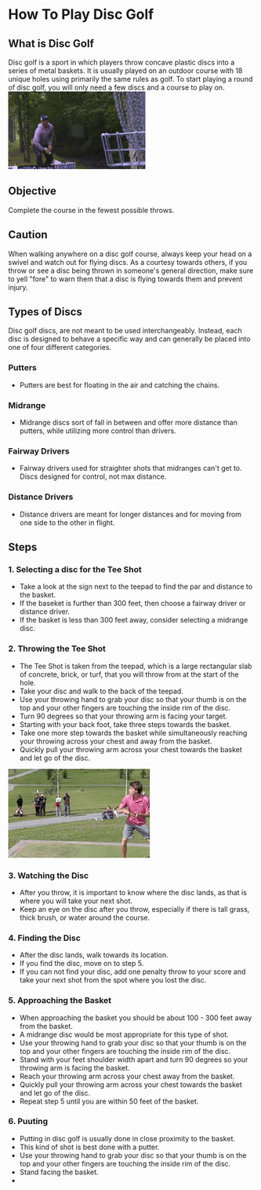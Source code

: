 # How To Play Disc Golf

## What is Disc Golf
Disc golf is a sport in which players throw concave plastic discs into a series of metal baskets. It is usually played on an outdoor course with 18 unique holes using primarily the same rules as golf. To start playing a round of disc golf, you will only need a few discs and a course to play on.
![Eric Oakley Putting](https://github.com/srj42/How-to-Play-Disc-Golf/blob/main/Disc%20Golf%20Put.gif)

## Objective
Complete the course in the fewest possible throws.

## Caution
When walking anywhere on a disc golf course, always keep your head on a swivel and watch out for flying discs. As a courtesy towards others, if you throw or see a disc being thrown in someone's general direction, make sure to yell "fore" to warn them that a disc is flying towards them and prevent injury.

## Types of Discs
Disc golf discs, are not meant to be used interchangeably. Instead, each disc is designed to behave a specific way and can generally be placed into one of four different categories.
### Putters
* Putters are best for floating in the air and catching the chains. 
### Midrange
* Midrange discs sort of fall in between and offer more distance than putters, while utilizing more control than drivers.
### Fairway Drivers
* Fairway drivers used for straighter shots that midranges can't get to. Discs designed for control, not max distance.
### Distance Drivers
* Distance drivers are meant for longer distances and for moving from one side to the other in flight.

## Steps
### 1. Selecting a disc for the Tee Shot
* Take a look at the sign next to the teepad to find the par and distance to the basket.
* If the baseket is further than 300 feet, then choose a fairway driver or distance driver.
* If the basket is less than 300 feet away, consider selecting a midrange disc.

### 2. Throwing the Tee Shot
* The Tee Shot is taken from the teepad, which is a large rectangular slab of concrete, brick, or turf, that you will throw from at the start of the hole.
* Take your disc and walk to the back of the teepad.
* Use your throwing hand to grab your disc so that your thumb is on the top and your other fingers are touching the inside rim of the disc.
* Turn 90 degrees so that your throwing arm is facing your target.
* Starting with your back foot, take three steps towards the basket.
* Take one more step towards the basket while simultaneously reaching your throwing across your chest and away from the basket.
* Quickly pull your throwing arm across your chest towards the basket and let go of the disc.

![Disc Golf Drive](https://github.com/srj42/How-to-Play-Disc-Golf/blob/main/driving.gif)

### 3. Watching the Disc
* After you throw, it is important to know where the disc lands, as that is where you will take your next shot.
* Keep an eye on the disc after you throw, especially if there is tall grass, thick brush, or water around the course.

### 4. Finding the Disc
* After the disc lands, walk towards its location.
* If you find the disc, move on to step 5.
* If you can not find your disc, add one penalty throw to your score and take your next shot from the spot where you lost the disc.

### 5. Approaching the Basket
* When approaching the basket you should be about 100 - 300 feet away from the basket. 
* A midrange disc would be most appropriate for this type of shot.
* Use your throwing hand to grab your disc so that your thumb is on the top and your other fingers are touching the inside rim of the disc.
* Stand with your feet shoulder width apart and turn 90 degrees so your throwing arm is facing the basket.
* Reach your throwing arm across your chest away from the basket.
* Quickly pull your throwing arm across your chest towards the basket and let go of the disc.
* Repeat step 5 until you are within 50 feet of the basket.

### 6. Puuting
* Putting in disc golf is usually done in close proximity to the basket.
* This kind of shot is best done with a putter.
* Use your throwing hand to grab your disc so that your thumb is on the top and your other fingers are touching the inside rim of the disc.
* Stand facing the basket.
* 
